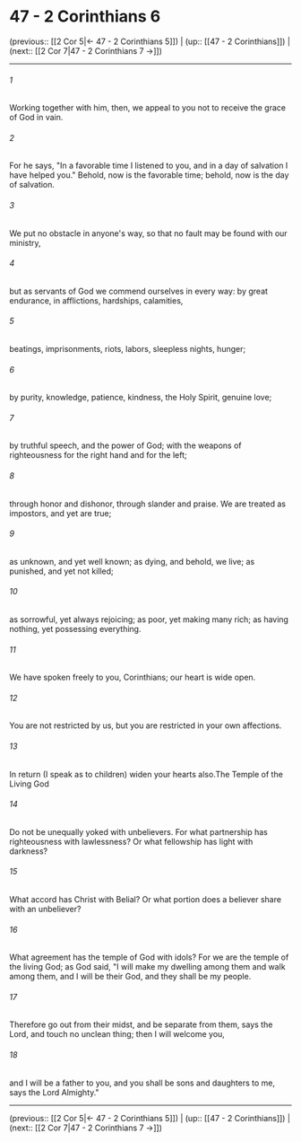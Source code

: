 # 47 - 2 Corinthians 6

(previous:: [[2 Cor 5|← 47 - 2 Corinthians 5]]) | (up:: [[47 - 2 Corinthians]]) | (next:: [[2 Cor 7|47 - 2 Corinthians 7 →]])

***


###### 1 
Working together with him, then, we appeal to you not to receive the grace of God in vain. 

###### 2 
For he says, "In a favorable time I listened to you, and in a day of salvation I have helped you." Behold, now is the favorable time; behold, now is the day of salvation. 

###### 3 
We put no obstacle in anyone's way, so that no fault may be found with our ministry, 

###### 4 
but as servants of God we commend ourselves in every way: by great endurance, in afflictions, hardships, calamities, 

###### 5 
beatings, imprisonments, riots, labors, sleepless nights, hunger; 

###### 6 
by purity, knowledge, patience, kindness, the Holy Spirit, genuine love; 

###### 7 
by truthful speech, and the power of God; with the weapons of righteousness for the right hand and for the left; 

###### 8 
through honor and dishonor, through slander and praise. We are treated as impostors, and yet are true; 

###### 9 
as unknown, and yet well known; as dying, and behold, we live; as punished, and yet not killed; 

###### 10 
as sorrowful, yet always rejoicing; as poor, yet making many rich; as having nothing, yet possessing everything. 

###### 11 
We have spoken freely to you, Corinthians; our heart is wide open. 

###### 12 
You are not restricted by us, but you are restricted in your own affections. 

###### 13 
In return (I speak as to children) widen your hearts also.The Temple of the Living God 

###### 14 
Do not be unequally yoked with unbelievers. For what partnership has righteousness with lawlessness? Or what fellowship has light with darkness? 

###### 15 
What accord has Christ with Belial? Or what portion does a believer share with an unbeliever? 

###### 16 
What agreement has the temple of God with idols? For we are the temple of the living God; as God said, "I will make my dwelling among them and walk among them, and I will be their God, and they shall be my people. 

###### 17 
Therefore go out from their midst, and be separate from them, says the Lord, and touch no unclean thing; then I will welcome you, 

###### 18 
and I will be a father to you, and you shall be sons and daughters to me, says the Lord Almighty."

***

(previous:: [[2 Cor 5|← 47 - 2 Corinthians 5]]) | (up:: [[47 - 2 Corinthians]]) | (next:: [[2 Cor 7|47 - 2 Corinthians 7 →]])
